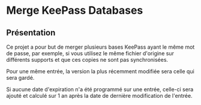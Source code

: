 # Merge KeePass Databases

## Présentation

Ce projet a pour but de merger plusieurs bases KeePass ayant le même mot de passe, par exemple, si vous utilisez le même fichier d'origine sur différents supports et que ces copies ne sont pas synchronisées.

Pour une même entrée, la version la plus récemment modifiée sera celle qui sera gardé.

Si aucune date d'expiration n'a été programmé sur une entrée, celle-ci sera ajouté et calculé sur 1 an après la date de dernière modification de l'entrée.